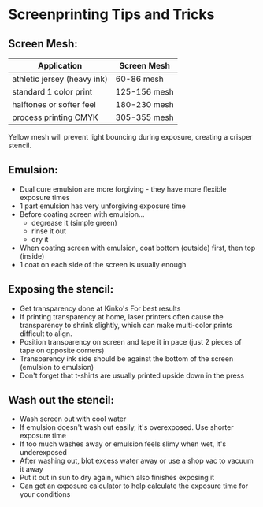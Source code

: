 # Screenprinting Tips and Tricks

## Screen Mesh:

| Application                 | Screen Mesh  |
| --------------------------- | ------------ |
| athletic jersey (heavy ink) | 60-86 mesh   |
| standard 1 color print      | 125-156 mesh |
| halftones or softer feel    | 180-230 mesh |
| process printing CMYK       | 305-355 mesh |

Yellow mesh will prevent light bouncing during exposure, creating a crisper stencil.

## Emulsion:

- Dual cure emulsion are more forgiving - they have more flexible exposure times
- 1 part emulsion has very unforgiving exposure time
- Before coating screen with emulsion...
  - degrease it (simple green)
  - rinse it out
  - dry it
- When coating screen with emulsion, coat bottom (outside) first, then top (inside)
- 1 coat on each side of the screen is usually enough

## Exposing the stencil:

- Get transparency done at Kinko's For best results
- If printing transparency at home, laser printers often cause the transparency to shrink slightly, which can make multi-color prints difficult to align.
- Position transparency on screen and tape it in pace (just 2 pieces of tape on opposite corners)
- Transparency ink side should be against the bottom of the screen (emulsion to emulsion)
- Don't forget that t-shirts are usually printed upside down in the press

## Wash out the stencil:

- Wash screen out with cool water
- If emulsion doesn't wash out easily, it's overexposed. Use shorter exposure time
- If too much washes away or emulsion feels slimy when wet, it's underexposed
- After washing out, blot excess water away or use a shop vac to vacuum it away
- Put it out in sun to dry again, which also finishes exposing it
- Can get an exposure calculator to help calculate the exposure time for your conditions
